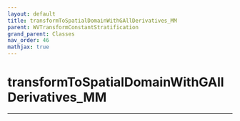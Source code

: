 ```yaml
---
layout: default
title: transformToSpatialDomainWithGAllDerivatives_MM
parent: WVTransformConstantStratification
grand_parent: Classes
nav_order: 46
mathjax: true
---
```


#  transformToSpatialDomainWithGAllDerivatives_MM




---

